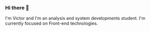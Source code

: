 ### Hi there 👋
I'm Victor and I'm an analysis and system developments student.
I'm currently focused on Front-end technologies.
